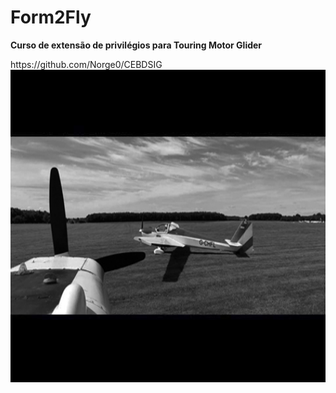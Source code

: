 # Form2Fly

<B>Curso de extensão de privilégios para Touring Motor Glider</B><br>

<p></p>
https://github.com/Norge0/CEBDSIG
<br>
<img src="img/hqdefault.jpg" alt="image" width="" height="500">
